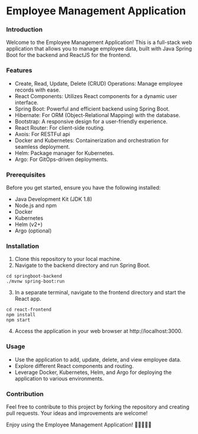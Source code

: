 # Employee Management Application

### Introduction
Welcome to the Employee Management Application! This is a full-stack web application that allows you to manage employee data, built with Java Spring Boot for the backend and ReactJS for the frontend.

### Features

* Create, Read, Update, Delete (CRUD) Operations: Manage employee records with ease.
* React Components: Utilizes React components for a dynamic user interface.
* Spring Boot: Powerful and efficient backend using Spring Boot.
* Hibernate: For ORM (Object-Relational Mapping) with the database.
* Bootstrap: A responsive design for a user-friendly experience.
* React Router: For client-side routing.
* Axois: For RESTFul api
* Docker and Kubernetes: Containerization and orchestration for seamless deployment.
* Helm: Package manager for Kubernetes.
* Argo: For GitOps-driven deployments.


### Prerequisites
Before you get started, ensure you have the following installed:

* Java Development Kit (JDK 1.8)
* Node.js and npm
* Docker
* Kubernetes
* Helm (v2+)
* Argo (optional)
  
### Installation

1. Clone this repository to your local machine.
2. Navigate to the backend directory and run Spring Boot.
```
cd springboot-backend
./mvnw spring-boot:run
```
3. In a separate terminal, navigate to the frontend directory and start the React app.
```
cd react-frontend
npm install
npm start
```
4. Access the application in your web browser at http://localhost:3000.

### Usage

* Use the application to add, update, delete, and view employee data.
* Explore different React components and routing.
* Leverage Docker, Kubernetes, Helm, and Argo for deploying the application to various environments.

### Contribution

Feel free to contribute to this project by forking the repository and creating pull requests. Your ideas and improvements are welcome!

Enjoy using the Employee Management Application! 🚀👩‍💼👨‍💼
